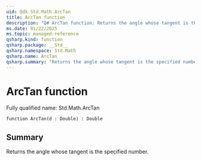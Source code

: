```yaml
---
uid: Qdk.Std.Math.ArcTan
title: ArcTan function
description: "Q# ArcTan function: Returns the angle whose tangent is the specified number."
ms.date: 01/22/2025
ms.topic: managed-reference
qsharp.kind: function
qsharp.package: __Std__
qsharp.namespace: Std.Math
qsharp.name: ArcTan
qsharp.summary: "Returns the angle whose tangent is the specified number."
---
```


# ArcTan function

Fully qualified name: Std.Math.ArcTan

```qsharp
function ArcTan(d : Double) : Double
```

## Summary
Returns the angle whose tangent is the specified number.
